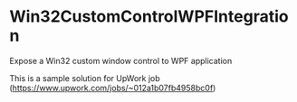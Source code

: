 # Win32CustomControlWPFIntegration

Expose a Win32 custom window control to WPF application

This is a sample solution for UpWork job (https://www.upwork.com/jobs/~012a1b07fb4958bc0f) 
